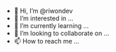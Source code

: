 - 👋 Hi, I’m @riwondev
- 👀 I’m interested in ...
- 🌱 I’m currently learning ...
- 💞️ I’m looking to collaborate on ...
- 📫 How to reach me ...

<!---
riwondev/riwondev is a ✨ special ✨ repository because its `README.md` (this file) appears on your GitHub profile.
You can click the Preview link to take a look at your changes.
--->
